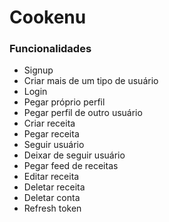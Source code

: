 # Cookenu

### Funcionalidades

- Signup
- Criar mais de um tipo de usuário
- Login
- Pegar próprio perfil
- Pegar perfil de outro usuário
- Criar receita
- Pegar receita
- Seguir usuário
- Deixar de seguir usuário
- Pegar feed de receitas
- Editar receita
- Deletar receita
- Deletar conta
- Refresh token
